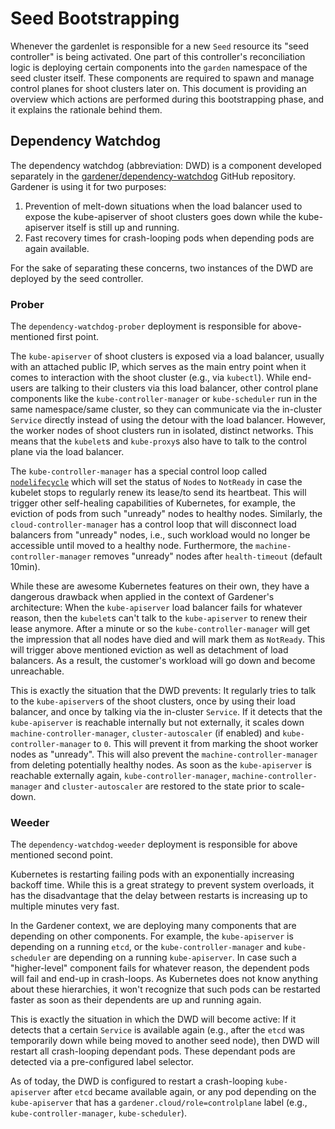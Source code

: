# Seed Bootstrapping

Whenever the gardenlet is responsible for a new `Seed` resource its "seed controller" is being activated.
One part of this controller's reconciliation logic is deploying certain components into the `garden` namespace of the seed cluster itself.
These components are required to spawn and manage control planes for shoot clusters later on.
This document is providing an overview which actions are performed during this bootstrapping phase, and it explains the rationale behind them.

## Dependency Watchdog

The dependency watchdog (abbreviation: DWD) is a component developed separately in the [gardener/dependency-watchdog](https://github.com/gardener/dependency-watchdog) GitHub repository.
Gardener is using it for two purposes:

1. Prevention of melt-down situations when the load balancer used to expose the kube-apiserver of shoot clusters goes down while the kube-apiserver itself is still up and running.
1. Fast recovery times for crash-looping pods when depending pods are again available.

For the sake of separating these concerns, two instances of the DWD are deployed by the seed controller.

### Prober

The `dependency-watchdog-prober` deployment is responsible for above-mentioned first point.

The `kube-apiserver` of shoot clusters is exposed via a load balancer, usually with an attached public IP, which serves as the main entry point when it comes to interaction with the shoot cluster (e.g., via `kubectl`).
While end-users are talking to their clusters via this load balancer, other control plane components like the `kube-controller-manager` or `kube-scheduler` run in the same namespace/same cluster, so they can communicate via the in-cluster `Service` directly instead of using the detour with the load balancer.
However, the worker nodes of shoot clusters run in isolated, distinct networks.
This means that the `kubelet`s and `kube-proxy`s also have to talk to the control plane via the load balancer.

The `kube-controller-manager` has a special control loop called [`nodelifecycle`](https://github.com/kubernetes/kubernetes/tree/master/pkg/controller/nodelifecycle) which will set the status of `Node`s to `NotReady` in case the kubelet stops to regularly renew its lease/to send its heartbeat.
This will trigger other self-healing capabilities of Kubernetes, for example, the eviction of pods from such "unready" nodes to healthy nodes.
Similarly, the `cloud-controller-manager` has a control loop that will disconnect load balancers from "unready" nodes, i.e., such workload would no longer be accessible until moved to a healthy node.
Furthermore, the `machine-controller-manager` removes "unready" nodes after `health-timeout` (default 10min).

While these are awesome Kubernetes features on their own, they have a dangerous drawback when applied in the context of Gardener's architecture:
When the `kube-apiserver` load balancer fails for whatever reason, then the `kubelet`s can't talk to the `kube-apiserver` to renew their lease anymore.
After a minute or so the `kube-controller-manager` will get the impression that all nodes have died and will mark them as `NotReady`.
This will trigger above mentioned eviction as well as detachment of load balancers.
As a result, the customer's workload will go down and become unreachable.

This is exactly the situation that the DWD prevents:
It regularly tries to talk to the `kube-apiserver`s of the shoot clusters, once by using their load balancer, and once by talking via the in-cluster `Service`.
If it detects that the `kube-apiserver` is reachable internally but not externally, it scales down `machine-controller-manager`, `cluster-autoscaler` (if enabled) and `kube-controller-manager` to `0`.
This will prevent it from marking the shoot worker nodes as "unready". This will also prevent the `machine-controller-manager` from deleting potentially healthy nodes.
As soon as the `kube-apiserver` is reachable externally again, `kube-controller-manager`, `machine-controller-manager` and `cluster-autoscaler` are restored to the state prior to scale-down.

### Weeder

The `dependency-watchdog-weeder` deployment is responsible for above mentioned second point.

Kubernetes is restarting failing pods with an exponentially increasing backoff time.
While this is a great strategy to prevent system overloads, it has the disadvantage that the delay between restarts is increasing up to multiple minutes very fast.

In the Gardener context, we are deploying many components that are depending on other components.
For example, the `kube-apiserver` is depending on a running `etcd`, or the `kube-controller-manager` and `kube-scheduler` are depending on a running `kube-apiserver`.
In case such a "higher-level" component fails for whatever reason, the dependent pods will fail and end-up in crash-loops.
As Kubernetes does not know anything about these hierarchies, it won't recognize that such pods can be restarted faster as soon as their dependents are up and running again.

This is exactly the situation in which the DWD will become active:
If it detects that a certain `Service` is available again (e.g., after the `etcd` was temporarily down while being moved to another seed node), then DWD will restart all crash-looping dependant pods.
These dependant pods are detected via a pre-configured label selector.

As of today, the DWD is configured to restart a crash-looping `kube-apiserver` after `etcd` became available again, or any pod depending on the `kube-apiserver` that has a `gardener.cloud/role=controlplane` label (e.g., `kube-controller-manager`, `kube-scheduler`).
